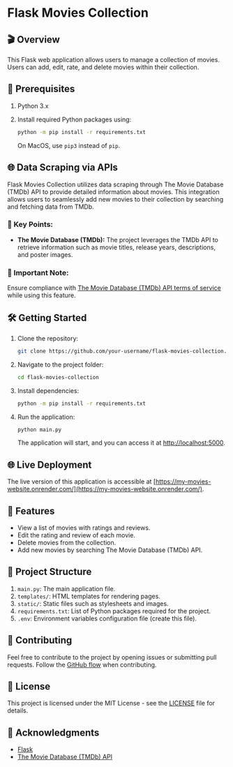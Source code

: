 # Flask Movies Collection

## 🎬 Overview

This Flask web application allows users to manage a collection of movies. Users can add, edit, rate, and delete movies within their collection.

## 🚀 Prerequisites

1. Python 3.x
2. Install required Python packages using:

    ```bash
    python -m pip install -r requirements.txt
    ```

    On MacOS, use `pip3` instead of `pip`.
   
## 🌐 Data Scraping via APIs

Flask Movies Collection utilizes data scraping through The Movie Database (TMDb) API to provide detailed information about movies. This integration allows users to seamlessly add new movies to their collection by searching and fetching data from TMDb.

### 🔑 Key Points:

- **The Movie Database (TMDb):** The project leverages the TMDb API to retrieve information such as movie titles, release years, descriptions, and poster images.

### 🚨 Important Note:

Ensure compliance with [The Movie Database (TMDb) API terms of service](https://www.themoviedb.org/documentation/api/terms-of-use) while using this feature.

## 🛠️ Getting Started

1. Clone the repository:

    ```bash
    git clone https://github.com/your-username/flask-movies-collection.git
    ```

2. Navigate to the project folder:

    ```bash
    cd flask-movies-collection
    ```

3. Install dependencies:

    ```bash
    python -m pip install -r requirements.txt
    ```

4. Run the application:

    ```bash
    python main.py
    ```

    The application will start, and you can access it at [http://localhost:5000](http://localhost:5000).

## 🌐 Live Deployment

The live version of this application is accessible at [https://my-movies-website.onrender.com/](https://my-movies-website.onrender.com/).

## 🎥 Features

- View a list of movies with ratings and reviews.
- Edit the rating and review of each movie.
- Delete movies from the collection.
- Add new movies by searching The Movie Database (TMDb) API.

## 📂 Project Structure

1. `main.py`: The main application file.
2. `templates/`: HTML templates for rendering pages.
3. `static/`: Static files such as stylesheets and images.
4. `requirements.txt`: List of Python packages required for the project.
5. `.env`: Environment variables configuration file (create this file).

## 🤝 Contributing

Feel free to contribute to the project by opening issues or submitting pull requests. Follow the [GitHub flow](https://guides.github.com/introduction/flow/) when contributing.

## 📄 License

This project is licensed under the MIT License - see the [LICENSE](LICENSE) file for details.

## 🙌 Acknowledgments

- [Flask](https://flask.palletsprojects.com/)
- [The Movie Database (TMDb) API](https://www.themoviedb.org/documentation/api)
